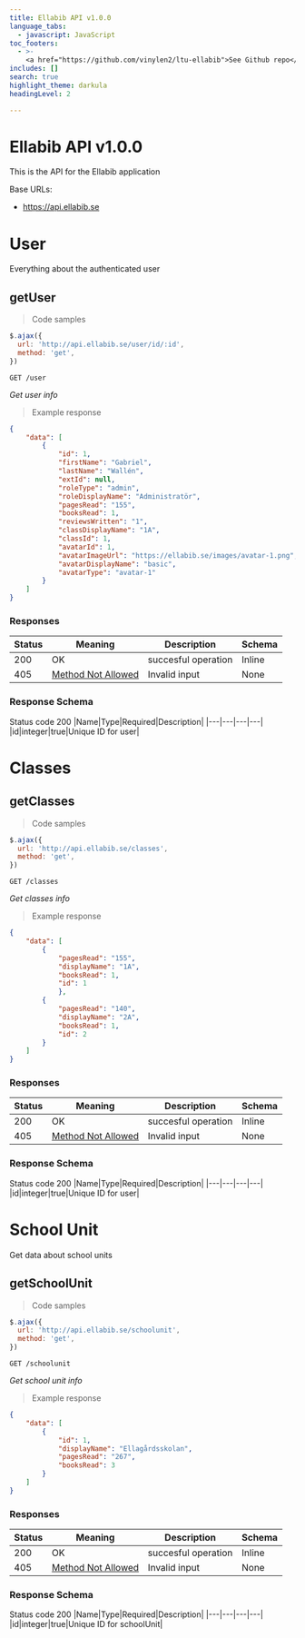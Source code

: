 ```yaml
---
title: Ellabib API v1.0.0
language_tabs:
  - javascript: JavaScript
toc_footers:
  - >- 
    <a href="https://github.com/vinylen2/ltu-ellabib">See Github repo</a>
includes: []
search: true
highlight_theme: darkula
headingLevel: 2

---
```


<!-- Generator: Widdershins v3.6.6 -->
<h1 id="Ellabib-API">Ellabib API v1.0.0</h1>

This is the API for the Ellabib application

Base URLs:

* <a href="https://api.ellabib.se">https://api.ellabib.se</a>

<h1 id="user">User</h1>

Everything about the authenticated user

## getUser

<a id="getUserInfo"></a>

> Code samples


```javascript
$.ajax({
  url: 'http://api.ellabib.se/user/id/:id',
  method: 'get',
})
```

`GET /user`

*Get user info*

> Example response

```json
{
    "data": [
        {
            "id": 1,
            "firstName": "Gabriel",
            "lastName": "Wallén",
            "extId": null,
            "roleType": "admin",
            "roleDisplayName": "Administratör",
            "pagesRead": "155",
            "booksRead": 1,
            "reviewsWritten": "1",
            "classDisplayName": "1A",
            "classId": 1,
            "avatarId": 1,
            "avatarImageUrl": "https://ellabib.se/images/avatar-1.png",
            "avatarDisplayName": "basic",
            "avatarType": "avatar-1"
        }
    ]
}


```
<h3 id="getUser-responses">Responses</h3>

|Status|Meaning|Description|Schema|
|---|---|---|---|
|200|OK|succesful operation|Inline|
|405|[Method Not Allowed](https://tools.ietf.org/html/rfc7231#section-6.5.5)|Invalid input|None|

<h3 id="getUser-responseSchema">Response Schema</h3>

Status code 200
|Name|Type|Required|Description|
|---|---|---|---|
|id|integer|true|Unique ID for user|

<h1 id="classes">Classes</h1>

## getClasses

<a id="getClassesInfo"></a>

> Code samples


```javascript
$.ajax({
  url: 'http://api.ellabib.se/classes',
  method: 'get',
})
```

`GET /classes`

*Get classes info*

> Example response

```json
{
    "data": [
        {
            "pagesRead": "155",
            "displayName": "1A",
            "booksRead": 1,
            "id": 1
            },
        {
            "pagesRead": "140",
            "displayName": "2A",
            "booksRead": 1,
            "id": 2
        }
    ]
}

```
<h3 id="getClasses-responses">Responses</h3>

|Status|Meaning|Description|Schema|
|---|---|---|---|
|200|OK|succesful operation|Inline|
|405|[Method Not Allowed](https://tools.ietf.org/html/rfc7231#section-6.5.5)|Invalid input|None|

<h3 id="getClasses-responseSchema">Response Schema</h3>

Status code 200
|Name|Type|Required|Description|
|---|---|---|---|
|id|integer|true|Unique ID for user|

<h1 id="schoolUnit">School Unit</h1>

Get data about school units


## getSchoolUnit

<a id="getSchoolUnitInfo"></a>

> Code samples


```javascript
$.ajax({
  url: 'http://api.ellabib.se/schoolunit',
  method: 'get',
})

```


`GET /schoolunit`

*Get school unit info*

> Example response

```json
{
    "data": [
        {
            "id": 1,
            "displayName": "Ellagårdsskolan",
            "pagesRead": "267",
            "booksRead": 3
        }
    ]
}
```
<h3 id="getSchoolUnit-responses">Responses</h3>

|Status|Meaning|Description|Schema|
|---|---|---|---|
|200|OK|succesful operation|Inline|
|405|[Method Not Allowed](https://tools.ietf.org/html/rfc7231#section-6.5.5)|Invalid input|None|

<h3 id="getSchoolUnit-responseSchema">Response Schema</h3>

Status code 200
|Name|Type|Required|Description|
|---|---|---|---|
|id|integer|true|Unique ID for schoolUnit|


<script type="application/ld+json">
{
  "@context": "http://schema.org/",
  "@type": "WebAPI",
  "description": ":dog: :cat: :rabbit: This is a sample server Petstore server.  You can find out more about Swagger at [http://swagger.io](http://swagger.io) or on [irc.freenode.net, #swagger](http://swagger.io/irc/).  For this sample, you can use the api key `special-key` to test the authorization filters.",
  "documentation": "https://mermade.github.io/shins/asyncapi.html",
  "termsOfService": "http://swagger.io/terms/",
  
  "name": "Swagger Petstore"
}
</script>

